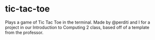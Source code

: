 # tic-tac-toe
Plays a game of Tic Tac Toe in the terminal. Made by @perditi and I for a project in our Introduction to Computing 2 class, based off of a template from the professor.
